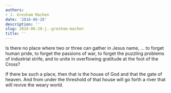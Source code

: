 ```yaml
---
authors:
- J. Gresham Machen
date: '2016-06-28'
description: ''
slug: 2016-06-28-j.-gresham-machen
title: ''
---
```

Is there no place where two or three can gather in Jesus name, … to forget human pride, to forget the passions of war, to forget the puzzling problems of industrial strife, and to unite in overflowing gratitude at the foot of the Cross? 

If there be such a place, then that is the house of God and that the gate of heaven. And from under the threshold of that house will go forth a river that will revive the weary world.




